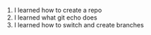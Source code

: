 1. I learned how to create a repo 
2. I learned what git echo does 
3. I learned how to switch and create branches 